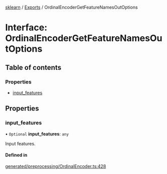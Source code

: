 [sklearn](../readme.md) / [Exports](../modules.md) / OrdinalEncoderGetFeatureNamesOutOptions

# Interface: OrdinalEncoderGetFeatureNamesOutOptions

## Table of contents

### Properties

- [input\_features](OrdinalEncoderGetFeatureNamesOutOptions.md#input_features)

## Properties

### input\_features

• `Optional` **input\_features**: `any`

Input features.

#### Defined in

[generated/preprocessing/OrdinalEncoder.ts:428](https://github.com/transitive-bullshit/scikit-learn-ts/blob/367336a/packages/sklearn/src/generated/preprocessing/OrdinalEncoder.ts#L428)
